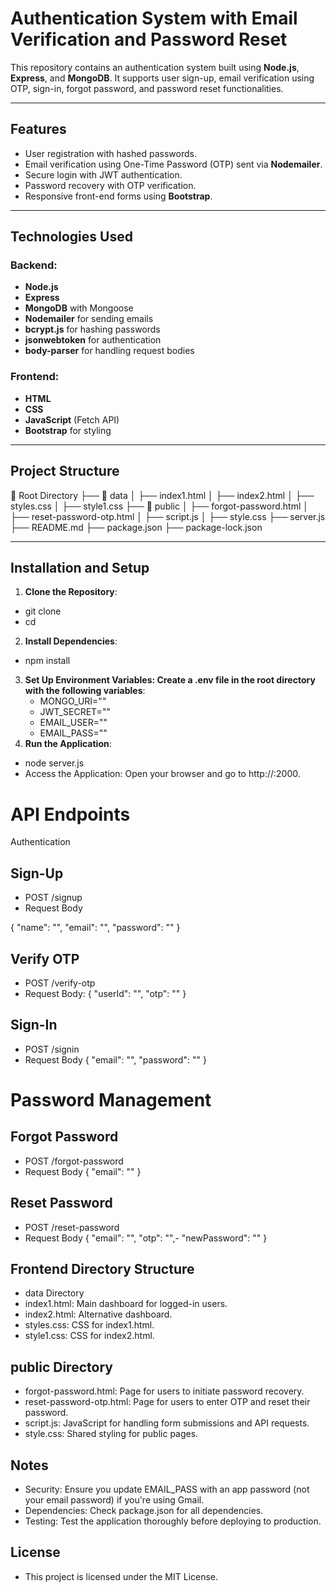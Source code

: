 # Authentication System with Email Verification and Password Reset

This repository contains an authentication system built using **Node.js**, **Express**, and **MongoDB**. It supports user sign-up, email verification using OTP, sign-in, forgot password, and password reset functionalities.

---

## Features

- User registration with hashed passwords.
- Email verification using One-Time Password (OTP) sent via **Nodemailer**.
- Secure login with JWT authentication.
- Password recovery with OTP verification.
- Responsive front-end forms using **Bootstrap**.

---

## Technologies Used

### Backend:
- **Node.js**
- **Express**
- **MongoDB** with Mongoose
- **Nodemailer** for sending emails
- **bcrypt.js** for hashing passwords
- **jsonwebtoken** for authentication
- **body-parser** for handling request bodies

### Frontend:
- **HTML**
- **CSS**
- **JavaScript** (Fetch API)
- **Bootstrap** for styling

---

## Project Structure

📁 Root Directory
├── 📁 data
│   ├── index1.html
│   ├── index2.html
│   ├── styles.css
│   ├── style1.css
├── 📁 public
│   ├── forgot-password.html
│   ├── reset-password-otp.html
│   ├── script.js
│   ├── style.css
├── server.js
├── README.md
├── package.json
├── package-lock.json


---

## Installation and Setup

1. **Clone the Repository**:
   
 - git clone <repository-url>
 - cd <repository-name>


2. **Install Dependencies**:

- npm install

3. **Set Up Environment Variables: Create a .env file in the root directory with the following variables**:
     - MONGO_URI="<Your MongoDB Connection String>"
     - JWT_SECRET="<Your Secret Key for JWT>"
     - EMAIL_USER="<Your Email Address>"
     - EMAIL_PASS="<Your Email Password>"
4. **Run the Application**:

- node server.js
- Access the Application: Open your browser and go to http://<your-ip>:2000.

# API Endpoints
 Authentication
 ## Sign-Up
- POST /signup
- Request Body

{
  "name": "<user-name>",
  "email": "<user-email>",
  "password": "<user-password>"
}

## Verify OTP
- POST /verify-otp
- Request Body:
{
  "userId": "<user-id>",
  "otp": "<otp>"
}

## Sign-In
- POST /signin
- Request Body
{
  "email": "<user-email>",
  "password": "<user-password>"
}

# Password Management
## Forgot Password
- POST /forgot-password
- Request Body
{
  "email": "<user-email>"
}

## Reset Password
- POST /reset-password
- Request Body
{
  "email": "<user-email>",
  "otp": "<otp>",- 
  "newPassword": "<new-password>"
}

## Frontend Directory Structure
- data Directory
- index1.html: Main dashboard for logged-in users.
- index2.html: Alternative dashboard.
- styles.css: CSS for index1.html.
- style1.css: CSS for index2.html.

## public Directory
- forgot-password.html: Page for users to initiate password recovery.
- reset-password-otp.html: Page for users to enter OTP and reset their password.
- script.js: JavaScript for handling form submissions and API requests.
- style.css: Shared styling for public pages.

## Notes
- Security: Ensure you update EMAIL_PASS with an app password (not your email password) if you're using Gmail.
- Dependencies: Check package.json for all dependencies.
- Testing: Test the application thoroughly before deploying to production.

## License
- This project is licensed under the MIT License.







